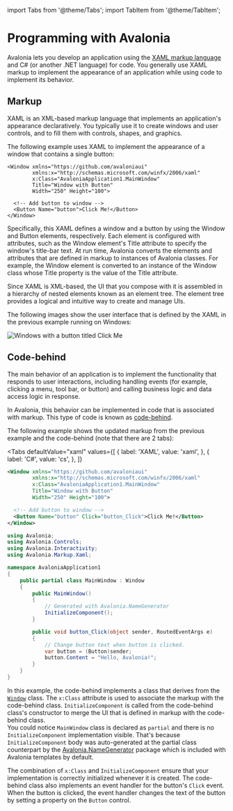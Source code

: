 import Tabs from '@theme/Tabs';
import TabItem from '@theme/TabItem';

# Programming with Avalonia

Avalonia lets you develop an application using the [XAML markup language](https://docs.avaloniaui.net/guides/basics/introduction-to-xaml) and C\# \(or another .NET language\) for code. You generally use XAML markup to implement the appearance of an application while using code to implement its behavior.

## Markup

XAML is an XML-based markup language that implements an application's appearance declaratively. You typically use it to create windows and user controls, and to fill them with controls, shapes, and graphics.

The following example uses XAML to implement the appearance of a window that contains a single button:

```markup
<Window xmlns="https://github.com/avaloniaui"
        xmlns:x="http://schemas.microsoft.com/winfx/2006/xaml"
        x:Class="AvaloniaApplication1.MainWindow"
        Title="Window with Button"
        Width="250" Height="100">

  <!-- Add button to window -->
  <Button Name="button">Click Me!</Button>
</Window>
```

Specifically, this XAML defines a window and a button by using the Window and Button elements, respectively. Each element is configured with attributes, such as the Window element's Title attribute to specify the window's title-bar text. At run time, Avalonia converts the elements and attributes that are defined in markup to instances of Avalonia classes. For example, the Window element is converted to an instance of the Window class whose Title property is the value of the Title attribute.

Since XAML is XML-based, the UI that you compose with it is assembled in a hierarchy of nested elements known as an element tree. The element tree provides a logical and intuitive way to create and manage UIs.

The following images show the user interface that is defined by the XAML in the previous example running on Windows:

  <div style={{textAlign: 'center'}}>
    <img src="/img/getting-started/programming-with-avalonia/click-me.png" alt="Windows with a button titled Click Me" />
  </div>

## Code-behind

The main behavior of an application is to implement the functionality that responds to user interactions, including handling events \(for example, clicking a menu, tool bar, or button\) and calling business logic and data access logic in response.

In Avalonia, this behavior can be implemented in code that is associated with markup. This type of code is known as [code-behind](https://docs.avaloniaui.net/guides/basics/code-behind).

The following example shows the updated markup from the previous example and the code-behind \(note that there are 2 tabs\):

<Tabs
  defaultValue="xaml"
  values={[
      { label: 'XAML', value: 'xaml', },
      { label: 'C#', value: 'cs', },
  ]}
>
<TabItem value="xaml">

```xml
<Window xmlns="https://github.com/avaloniaui"
        xmlns:x="http://schemas.microsoft.com/winfx/2006/xaml"
        x:Class="AvaloniaApplication1.MainWindow"
        Title="Window with Button"
        Width="250" Height="100">

  <!-- Add button to window -->
  <Button Name="button" Click="button_Click">Click Me!</Button>
</Window>
```

</TabItem>
<TabItem value="cs">

```cs
using Avalonia;
using Avalonia.Controls;
using Avalonia.Interactivity;
using Avalonia.Markup.Xaml;

namespace AvaloniaApplication1
{
    public partial class MainWindow : Window
    {
        public MainWindow()
        {
            // Generated with Avalonia.NameGenerator
            InitializeComponent();
        }

        public void button_Click(object sender, RoutedEventArgs e)
        {
            // Change button text when button is clicked.
            var button = (Button)sender;
            button.Content = "Hello, Avalonia!";
        }
    }
}
```
</TabItem>  

</Tabs>


In this example, the code-behind implements a class that derives from the [`Window`](https://docs.avaloniaui.net/docs/getting-started/windows) class. The `x:Class` attribute is used to associate the markup with the code-behind class. `InitializeComponent` is called from the code-behind class's constructor to merge the UI that is defined in markup with the code-behind class.  
You could notice `MainWindow` class is declared as `partial` and there is no `InitializeComponent` implementation visible. That's because `InitializeComponent` body was auto-generated at the partial class counterpart by the [Avalonia.NameGenerator](https://github.com/AvaloniaUI/Avalonia.NameGenerator) package which is included with Avalonia templates by default.

The combination of `x:Class` and `InitializeComponent` ensure that your implementation is correctly initialized whenever it is created. The code-behind class also implements an event handler for the button's `Click` event. When the button is clicked, the event handler changes the text of the button by setting a property on the `Button` control.